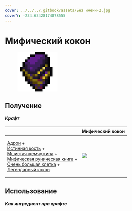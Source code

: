 ```yaml
---
cover: ../../../.gitbook/assets/Без имени-2.jpg
coverY: -234.63428174878555
---
```


# Мифический кокон

<figure><img src="../../../.gitbook/assets/chrysalis_mythical_128.png" alt=""><figcaption></figcaption></figure>

## Получение

#### _Крафт_

| ㅤ                                                                                                                                                                                                                                                                                                                                   |  Мифический кокон                                     |
| ----------------------------------------------------------------------------------------------------------------------------------------------------------------------------------------------------------------------------------------------------------------------------------------------------------------------------------- | ----------------------------------------------------- |
| <p><a href="hadron.md">Адрон</a> +<br><a href="bone_precision.md">Истинная кость</a> +<br><a href="moss_gem_6.md">Мшистая жемчужина</a> +<br><a href="tome_mythical.md">Мифическая руническая книга</a> +<br><a href="cage_extra_large.md">Очень большая клетка</a> +<br><a href="chrysalis_legendary.md">Легендарный кокон</a></p> | ![](../../../.gitbook/assets/chrysalis\_mythical.png) |

## Использование

#### _Как ингредиент при крафте_

